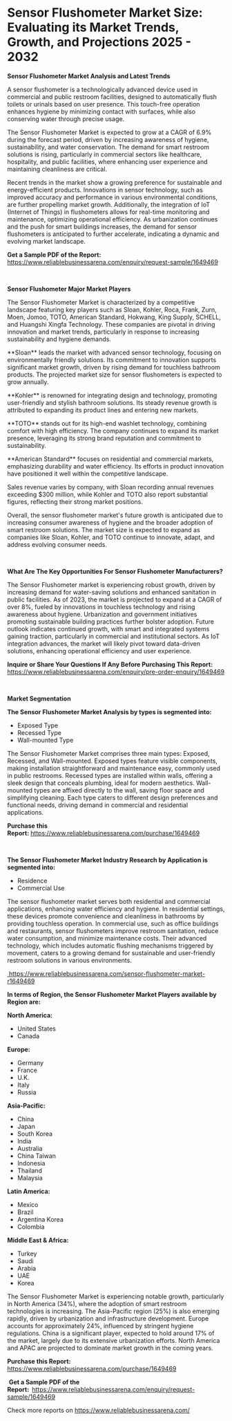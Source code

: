 <p><h1>Sensor Flushometer Market Size: Evaluating its Market Trends, Growth, and Projections 2025 - 2032</h1></p><p><strong>Sensor Flushometer Market Analysis and Latest Trends</strong></p>
<p><p>A sensor flushometer is a technologically advanced device used in commercial and public restroom facilities, designed to automatically flush toilets or urinals based on user presence. This touch-free operation enhances hygiene by minimizing contact with surfaces, while also conserving water through precise usage.</p><p>The Sensor Flushometer Market is expected to grow at a CAGR of 6.9% during the forecast period, driven by increasing awareness of hygiene, sustainability, and water conservation. The demand for smart restroom solutions is rising, particularly in commercial sectors like healthcare, hospitality, and public facilities, where enhancing user experience and maintaining cleanliness are critical.</p><p>Recent trends in the market show a growing preference for sustainable and energy-efficient products. Innovations in sensor technology, such as improved accuracy and performance in various environmental conditions, are further propelling market growth. Additionally, the integration of IoT (Internet of Things) in flushometers allows for real-time monitoring and maintenance, optimizing operational efficiency. As urbanization continues and the push for smart buildings increases, the demand for sensor flushometers is anticipated to further accelerate, indicating a dynamic and evolving market landscape.</p></p>
<p><strong>Get a Sample PDF of the Report:&nbsp;</strong> <a href="https://www.reliablebusinessarena.com/enquiry/request-sample/1649469?utm_campaign=2514&utm_medium=2&utm_source=Github&utm_content=ia&utm_term=09042025&utm_id=sensor-flushometer">https://www.reliablebusinessarena.com/enquiry/request-sample/1649469</a></p>
<p>&nbsp;</p>
<p><strong>Sensor Flushometer Major Market Players</strong></p>
<p><p>The Sensor Flushometer Market is characterized by a competitive landscape featuring key players such as Sloan, Kohler, Roca, Frank, Zurn, Moen, Jomoo, TOTO, American Standard, Hokwang, King Supply, SCHELL, and Huangshi Xingfa Technology. These companies are pivotal in driving innovation and market trends, particularly in response to increasing sustainability and hygiene demands.</p><p>**Sloan** leads the market with advanced sensor technology, focusing on environmentally friendly solutions. Its commitment to innovation supports significant market growth, driven by rising demand for touchless bathroom products. The projected market size for sensor flushometers is expected to grow annually.</p><p>**Kohler** is renowned for integrating design and technology, promoting user-friendly and stylish bathroom solutions. Its steady revenue growth is attributed to expanding its product lines and entering new markets.</p><p>**TOTO** stands out for its high-end washlet technology, combining comfort with high efficiency. The company continues to expand its market presence, leveraging its strong brand reputation and commitment to sustainability.</p><p>**American Standard** focuses on residential and commercial markets, emphasizing durability and water efficiency. Its efforts in product innovation have positioned it well within the competitive landscape.</p><p>Sales revenue varies by company, with Sloan recording annual revenues exceeding $300 million, while Kohler and TOTO also report substantial figures, reflecting their strong market positions.</p><p>Overall, the sensor flushometer market's future growth is anticipated due to increasing consumer awareness of hygiene and the broader adoption of smart restroom solutions. The market size is expected to expand as companies like Sloan, Kohler, and TOTO continue to innovate, adapt, and address evolving consumer needs.</p></p>
<p>&nbsp;</p>
<p><strong>What Are The Key Opportunities For Sensor Flushometer Manufacturers?</strong></p>
<p><p>The Sensor Flushometer market is experiencing robust growth, driven by increasing demand for water-saving solutions and enhanced sanitation in public facilities. As of 2023, the market is projected to expand at a CAGR of over 8%, fueled by innovations in touchless technology and rising awareness about hygiene. Urbanization and government initiatives promoting sustainable building practices further bolster adoption. Future outlook indicates continued growth, with smart and integrated systems gaining traction, particularly in commercial and institutional sectors. As IoT integration advances, the market will likely pivot toward data-driven solutions, enhancing operational efficiency and user experience.</p></p>
<p><strong>Inquire or Share Your Questions If Any Before Purchasing This Report:</strong> <a href="https://www.reliablebusinessarena.com/enquiry/pre-order-enquiry/1649469?utm_campaign=2514&utm_medium=2&utm_source=Github&utm_content=ia&utm_term=09042025&utm_id=sensor-flushometer">https://www.reliablebusinessarena.com/enquiry/pre-order-enquiry/1649469</a></p>
<p>&nbsp;</p>
<p><strong>Market Segmentation</strong></p>
<p><strong>The Sensor Flushometer Market Analysis by types is segmented into:</strong></p>
<p><ul><li>Exposed Type</li><li>Recessed Type</li><li>Wall-mounted Type</li></ul></p>
<p><p>The Sensor Flushometer Market comprises three main types: Exposed, Recessed, and Wall-mounted. Exposed types feature visible components, making installation straightforward and maintenance easy, commonly used in public restrooms. Recessed types are installed within walls, offering a sleek design that conceals plumbing, ideal for modern aesthetics. Wall-mounted types are affixed directly to the wall, saving floor space and simplifying cleaning. Each type caters to different design preferences and functional needs, driving demand in commercial and residential applications.</p></p>
<p><strong>Purchase this Report:&nbsp;</strong><a href="https://www.reliablebusinessarena.com/purchase/1649469?utm_campaign=2514&utm_medium=2&utm_source=Github&utm_content=ia&utm_term=09042025&utm_id=sensor-flushometer">https://www.reliablebusinessarena.com/purchase/1649469</a></p>
<p>&nbsp;</p>
<p><strong>The Sensor Flushometer Market Industry Research by Application is segmented into:</strong></p>
<p><ul><li>Residence</li><li>Commercial Use</li></ul></p>
<p><p>The sensor flushometer market serves both residential and commercial applications, enhancing water efficiency and hygiene. In residential settings, these devices promote convenience and cleanliness in bathrooms by providing touchless operation. In commercial use, such as office buildings and restaurants, sensor flushometers improve restroom sanitation, reduce water consumption, and minimize maintenance costs. Their advanced technology, which includes automatic flushing mechanisms triggered by movement, caters to a growing demand for sustainable and user-friendly restroom solutions in various environments.</p></p>
<p><a href="https://www.reliablebusinessarena.com/sensor-flushometer-market-r1649469?utm_campaign=2514&utm_medium=2&utm_source=Github&utm_content=ia&utm_term=09042025&utm_id=sensor-flushometer">&nbsp;https://www.reliablebusinessarena.com/sensor-flushometer-market-r1649469</a></p>
<p><strong>In terms of Region, the Sensor Flushometer Market Players available by Region are:</strong></p>
<p>
    <p> <strong> North America: </strong>
        <ul>
            <li>United States</li>
            <li>Canada</li>
        </ul>
        </p> 
    <p> <strong> Europe: </strong>
        <ul>
            <li>Germany</li>
            <li>France</li>
            <li>U.K.</li>
            <li>Italy</li>
            <li>Russia</li>
        </ul>
        </p> 
    <p> <strong> Asia-Pacific: </strong>
        <ul>
            <li>China</li>
            <li>Japan</li>
            <li>South Korea</li>
            <li>India</li>
            <li>Australia</li>
            <li>China Taiwan</li>
            <li>Indonesia</li>
            <li>Thailand</li>
            <li>Malaysia</li>
        </ul>
        </p> 
    <p> <strong> Latin America: </strong>
        <ul>
            <li>Mexico</li>
            <li>Brazil</li>
            <li>Argentina Korea</li>
            <li>Colombia</li>
        </ul>
        </p> 
    <p> <strong> Middle East & Africa: </strong>
        <ul>
            <li>Turkey</li>
            <li>Saudi</li>
            <li>Arabia</li>
            <li>UAE</li>
            <li>Korea</li>
        </ul>
    </p>
    </p>
<p><p>The Sensor Flushometer Market is experiencing notable growth, particularly in North America (34%), where the adoption of smart restroom technologies is increasing. The Asia-Pacific region (25%) is also emerging rapidly, driven by urbanization and infrastructure development. Europe accounts for approximately 24%, influenced by stringent hygiene regulations. China is a significant player, expected to hold around 17% of the market, largely due to its extensive urbanization efforts. North America and APAC are projected to dominate market growth in the coming years.</p></p>
<p><strong>Purchase this Report: </strong><a href="https://www.reliablebusinessarena.com/purchase/1649469?utm_campaign=2514&utm_medium=2&utm_source=Github&utm_content=ia&utm_term=09042025&utm_id=sensor-flushometer">https://www.reliablebusinessarena.com/purchase/1649469</a></p>
<p>&nbsp;<strong>Get a Sample PDF of the Report:&nbsp;&nbsp;</strong><a href="https://www.reliablebusinessarena.com/enquiry/request-sample/1649469?utm_campaign=2514&utm_medium=2&utm_source=Github&utm_content=ia&utm_term=09042025&utm_id=sensor-flushometer">https://www.reliablebusinessarena.com/enquiry/request-sample/1649469</a></p>
<p><strong></strong></p>
<p>Check more reports on <a href="https://www.reliablebusinessarena.com/?utm_campaign=2514&utm_medium=2&utm_source=Github&utm_content=ia&utm_term=09042025&utm_id=sensor-flushometer">https://www.reliablebusinessarena.com/</a></p>